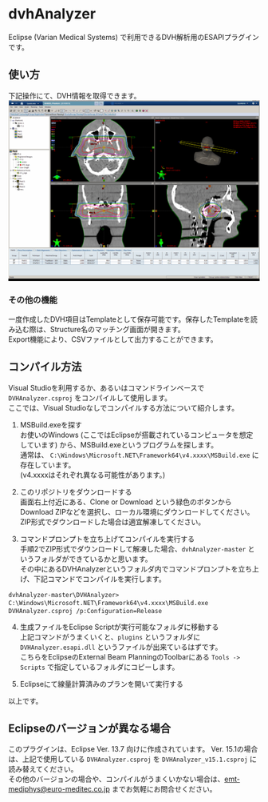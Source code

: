 # dvhAnalyzer

Eclipse (Varian Medical Systems) で利用できるDVH解析用のESAPIプラグインです。

## 使い方

下記操作にて、DVH情報を取得できます。  
![操作方法](img/Movie.gif)

### その他の機能
一度作成したDVH項目はTemplateとして保存可能です。保存したTemplateを読み込む際は、Structure名のマッチング画面が開きます。  
Export機能により、CSVファイルとして出力することができます。

## コンパイル方法

Visual Studioを利用するか、あるいはコマンドラインベースで `DVHAnalyzer.csproj` をコンパイルして使用します。  
ここでは、Visual Studioなしでコンパイルする方法について紹介します。

1. MSBuild.exeを探す  
お使いのWindows (ここではEclipseが搭載されているコンピュータを想定しています) から、MSBuild.exeというプログラムを探します。  
通常は、 `C:\Windows\Microsoft.NET\Framework64\v4.xxxx\MSBuild.exe` に存在しています。  
(v4.xxxxはそれぞれ異なる可能性があります。)

2. このリポジトリをダウンロードする  
画面右上付近にある、Clone or Download という緑色のボタンからDownload ZIPなどを選択し、ローカル環境にダウンロードしてください。  
ZIP形式でダウンロードした場合は適宜解凍してください。

3. コマンドプロンプトを立ち上げてコンパイルを実行する  
手順2でZIP形式でダウンロードして解凍した場合、`dvhAnalyzer-master` というフォルダができているかと思います。  
その中にあるDVHAnalyzerというフォルダ内でコマンドプロンプトを立ち上げ、下記コマンドでコンパイルを実行します。

~~~Batchfile
dvhAnalyzer-master\DVHAnalyzer> C:\Windows\Microsoft.NET\Framework64\v4.xxxx\MSBuild.exe DVHAnalyzer.csproj /p:Configuration=Release
~~~

4. 生成ファイルをEclipse Scriptが実行可能なフォルダに移動する  
上記コマンドがうまくいくと、`plugins` というフォルダに `DVHAnalyzer.esapi.dll` というファイルが出来ているはずです。  
こちらをEclipseのExternal Beam PlanningのToolbarにある `Tools -> Scripts` で指定しているフォルダにコピーします。  

5. Eclipseにて線量計算済みのプランを開いて実行する

以上です。  

## Eclipseのバージョンが異なる場合

このプラグインは、Eclipse Ver. 13.7 向けに作成されています。
Ver. 15.1の場合は、上記で使用している `DVHAnalyzer.csproj` を `DVHAnalyzer_v15.1.csproj` に読み替えてください。  
その他のバージョンの場合や、コンパイルがうまくいかない場合は、emt-mediphys@euro-meditec.co.jp までお気軽にお問合せください。
